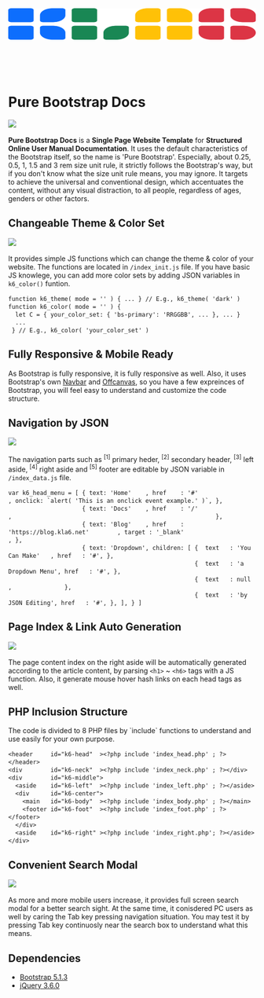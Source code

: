 <p align="center"><br><br><br><br>
<img style="width: 100%;" src="https://raw.githubusercontent.com/KLA6/more-bootstrap/main/index_logo.svg" height="64">
<br><br><br><br><br></p>

<h1  class="fw-bold">Pure Bootstrap Docs</h1>
<img class="mb-3 w-100" src="https://github.com/KLA6/pure-bootstrap-docs/blob/main/README_image/01.jpg">
<p>
  <b>Pure Bootstrap Docs</b> is a <b>Single Page Website Template</b> for <b>Structured Online User Manual Documentation</b>.
  It uses the default characteristics of the Bootstrap itself, so the name is 'Pure Bootstrap'.
  Especially, about 0.25, 0.5, 1, 1.5 and 3 rem size unit rule, it strictly follows the Bootstrap's way, but if you don't know what the size unit rule means, you may ignore.
  It targets to achieve the universal and conventional design, which accentuates the content, without any visual distraction, to all people, regardless of ages, genders or other factors.
</p>

<h2>Changeable Theme & Color Set</h2>
<img class="mb-3 w-100" src="https://github.com/KLA6/pure-bootstrap-docs/blob/main/README_image/02.jpg">
<p>
  It provides simple JS functions which can change the theme & color of your website.
  The functions are located in <code>/index_init.js</code> file.
  If you have basic JS knowlege, you can add more color sets by adding JSON variables in <code>k6_color()</code> funtion.
</p>
<pre><code>function k6_theme( mode = '' ) { ... } // E.g., k6_theme( 'dark' )
function k6_color( mode = '' ) {
  let C = { your_color_set: { 'bs-primary': 'RRGGBB', ... }, ... }
  ...
 } // E.g., k6_color( 'your_color_set' )</code></pre>

<h2>Fully Responsive & Mobile Ready</h2>
<p>
  As Bootstrap is fully responsive, it is fully responsive as well.
  Also, it uses Bootstrap's own <a href="https://getbootstrap.com/docs/5.1/components/navbar" target="_blank">Navbar</a> and <a href="https://getbootstrap.com/docs/5.1/components/offcanvas" target="_blank">Offcanvas</a>,
  so you have a few expreinces of Bootstrap, you will feel easy to understand and customize the code structure.
</p>

<h2>Navigation by JSON</h2>
<img class="mb-3 w-100" src="https://github.com/KLA6/pure-bootstrap-docs/blob/main/README_image/03.jpg">
<p>
  The navigation parts such as <sup>[1]</sup> primary heder, <sup>[2]</sup> secondary header, <sup>[3]</sup> left aside, <sup>[4]</sup> right aside and <sup>[5]</sup> footer are editable by JSON variable in <code>/index_data.js</code> file.
</p>
<pre><code>var k6_head_menu = [ { text: 'Home'    , href    : '#'                            , onclick: `alert( 'This is an onclick event example.' )`, },
                     { text: 'Docs'    , href    : '/'                            ,                                                          },
                     { text: 'Blog'    , href    : 'https://blog.kla6.net'        , target : '_blank'                                      , },
                     { text: 'Dropdown', children: [ {  text   : 'You Can Make'   , href   : '#', },
                                                     {  text   : 'a Dropdown Menu', href   : '#', },
                                                     {  text   : null             ,               },
                                                     {  text   : 'by JSON Editing', href   : '#', }, ], } ]</code></pre>

<h2>Page Index & Link Auto Generation</h2>
<img class="mb-3 w-100" src="https://github.com/KLA6/pure-bootstrap-docs/blob/main/README_image/04.jpg">
<p>
  The page content index on the right aside will be automatically generated according to the article content, by parsing <code>&lt;h1></code> ~ <code>&lt;h6></code> tags with a JS function.
  Also, it generate mouse hover hash links on each head tags as well.
</p>

<h2>PHP Inclusion Structure</h2>
<p>
  The code is divided to 8 PHP files by `include` functions to understand and use easily for your own purpose.
</p>
<pre><code>&lt;header     id="k6-head"  >&lt;?php include 'index_head.php' ; ?>&lt;/header>
&lt;div        id="k6-neck"  >&lt;?php include 'index_neck.php' ; ?>&lt;/div>
&lt;div        id="k6-middle">
  &lt;aside    id="k6-left"  >&lt;?php include 'index_left.php' ; ?>&lt;/aside>
  &lt;div      id="k6-center">
    &lt;main   id="k6-body"  >&lt;?php include 'index_body.php' ; ?>&lt;/main>
    &lt;footer id="k6-foot"  >&lt;?php include 'index_foot.php' ; ?>&lt;/footer>
  &lt;/div>
  &lt;aside    id="k6-right" >&lt;?php include 'index_right.php'; ?>&lt;/aside>
&lt;/div></code></pre>

<h2>Convenient Search Modal</h2>
<img class="mb-3 w-100" src="https://github.com/KLA6/pure-bootstrap-docs/blob/main/README_image/05.jpg">
<p>
  As more and more mobile users increase, it provides full screen search modal for a better search sight.
  At the same time, it conisdered PC users as well by caring the Tab key pressing navigation situation.
  You may test it by pressing Tab key continuosly near the search box to understand what this means.
</p>

<h2>Dependencies</h2>
<ul>
  <li><a href="https://getbootstrap.com/docs/5.1/getting-started/introduction" target="_blank">Bootstrap 5.1.3</a></li>
  <li><a href="https://jquery.com/download"                                    target="_blank">jQuery 3.6.0</a></li>
</ul>
